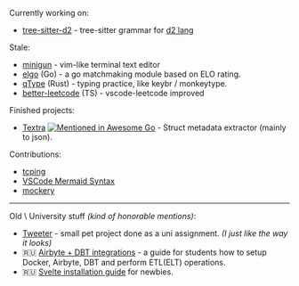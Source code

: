 Currently working on: 
* [tree-sitter-d2](https://github.com/ravsii/tree-sitter-d2) - tree-sitter grammar for [d2 lang](https://d2lang.com/)

Stale:
* [minigun](https://github.com/ravsii/minigun) - vim-like terminal text editor
* [elgo](https://github.com/ravsii/elgo) (Go) - a go matchmaking module based on ELO rating.
* [qType](https://github.com/ravsii/qType) (Rust) - typing practice, like keybr / monkeytype.
* [better-leetcode](https://github.com/ravsii/better-leetcode) (TS) - vscode-leetcode improved

Finished projects:

- [Textra](https://github.com/ravsii/textra) [![Mentioned in Awesome Go](https://awesome.re/mentioned-badge.svg)](https://github.com/avelino/awesome-go) - Struct metadata extractor (mainly to json).

Contributions:

- [tcping](https://github.com/pouriyajamshidi/tcping)
- [VSCode Mermaid Syntax](https://github.com/bpruitt-goddard/vscode-mermaid-syntax-highlight)
- [mockery](https://github.com/vektra/mockery)

___

Old \ University stuff _(kind of honorable mentions)_:

- [Tweeter](https://github.com/ravsii/tweeter) - small pet project done as a uni assignment. _(I just like the way it looks)_
- 🇷🇺 [Airbyte + DBT integrations](https://github.com/ravsii/UDvIS) - a guide for students how to setup Docker, Airbyte, DBT and perform ETL(ELT) operations.
- 🇷🇺 [Svelte installation guide](https://github.com/ravsii/svelte-installation-guide-ru) for newbies.

